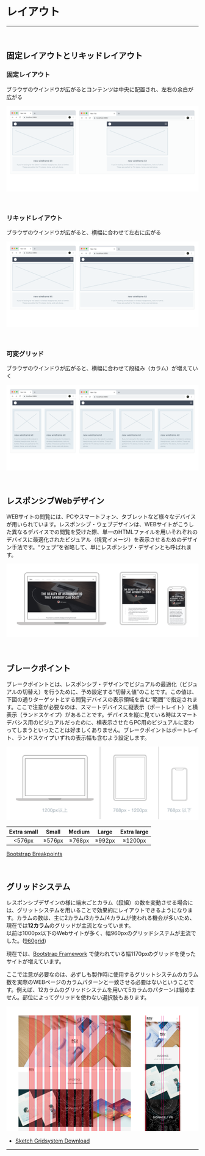 


# レイアウト

---


&nbsp;
&nbsp;

## 固定レイアウトとリキッドレイアウト

### 固定レイアウト
ブラウザのウインドウが広がるとコンテンツは中央に配置され、左右の余白が広がる

![](img/layout_fix.png)


&nbsp;
&nbsp;

### リキッドレイアウト
ブラウザのウインドウが広がると、横幅に合わせて左右に広がる

![](img/layout_liquid.png)

&nbsp;
&nbsp;

### 可変グリッド
ブラウザのウインドウが広がると、横幅に合わせて段組み（カラム）が増えていく


![](img/layout_liquid_grid.png)


&nbsp;
&nbsp;



## レスポンシブWebデザイン
WEBサイトの閲覧には、PCやスマートフォン、タブレットなど様々なデバイスが用いられています。レスポンシブ・ウェブデザインは、WEBサイトがこうした異なるデバイスでの閲覧を受けた際、単一のHTMLファイルを用いそれぞれのデバイスに最適化されたビジュアル（視覚イメージ）を表示させるためのデザイン手法です。“ウェブ”を省略して、単にレスポンシブ・デザインとも呼ばれます。  

![](img/layout_responsive.png) 
　

&nbsp;
&nbsp;

## ブレークポイント

ブレークポイントとは、レスポンシブ・デザインでビジュアルの最適化（ビジュアルの切替え）を行うために、予め設定する“切替え値”のことです。この値は、下図の通りターゲットとする閲覧デバイスの表示領域を含む“範囲”で指定されます。ここで注意が必要なのは、スマートデバイスに縦表示（ポートレイト）と横表示（ランドスケイプ）があることです。デバイスを縦に見ている時はスマートデバシス用のビジュアルだったのに、横表示させたらPC用のビジュアルに変わってしまうといったことは好ましくありません。ブレークポイントはポートレイト、ランドスケイプいずれの表示幅も含むよう設定します。

![](img/layout_breakpoint.png)




| Extra small | Small | Medium | Large | Extra large |
|:----------:|:-------------:|:-------------:|:-------------:|:-------------:|
| <576px | ≥576px | ≥768px | ≥992px | ≥1200px |


[Bootstrap Breakpoints](https://getbootstrap.com/docs/4.3/layout/grid/)


&nbsp;
&nbsp;


## グリッドシステム

レスポンシブデザインの様に端末ごとカラム（段組）の数を変動させる場合には、グリットシステムを用いることで効果的にレイアウトできるようになります。カラムの数は、主に2カラム/3カラム/4カラムが使われる機会が多いため、現在では**12カラム**のグリッドが主流となっています。  
以前は1000px以下のWebサイトが多く、幅960pxのグリッドシステムが主流でした。([960grid](https://960.gs/))

現在では、[Bootstrap Framework](https://getbootstrap.com/docs/4.0/layout/grid/)
で使われている幅1170pxのグリッドを使ったサイトが増えています。

ここで注意が必要なのは、必ずしも製作時に使用するグリットシステムのカラム数を実際のWEBページのカラムパターンと一致させる必要はないということです。例えば、12カラムのグリッドシステムを用いて5カラムのパターンは組めません。部位によってグリッドを使わない選択肢もあります。


 ![](img/grid_responsive.png)


* [Sketch Gridsystem Download](img/gridsystem.sketch)


---